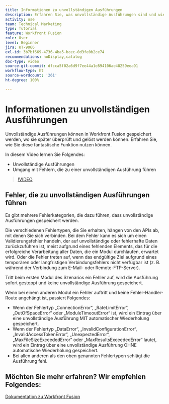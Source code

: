 ```yaml
---
title: Informationen zu unvollständigen Ausführungen
description: Erfahren Sie, was unvollständige Ausführungen sind und wie Sie in [!DNL Adobe Workfront Fusion]einen Fehler handhaben, der zu einer unvollständigen Ausführung führt.
activity: use
team: Technical Marketing
type: Tutorial
feature: Workfront Fusion
role: User
level: Beginner
jira: KT-9066
exl-id: 3b7bf669-4736-4ba5-bcec-0d3fe0b2ce74
recommendations: noDisplay,catalog
doc-type: video
source-git-commit: dfcca5f02a6d9f7ee44a1e894106ae48259eea91
workflow-type: ht
source-wordcount: '261'
ht-degree: 100%

---
```


# Informationen zu unvollständigen Ausführungen

Unvollständige Ausführungen können in Workfront Fusion gespeichert werden, wo sie später überprüft und gelöst werden können. Erfahren Sie, wie Sie diese fantastische Funktion nutzen können.

In diesem Video lernen Sie Folgendes:

* Unvollständige Ausführungen
* Umgang mit Fehlern, die zu einer unvollständigen Ausführung führen

>[!VIDEO](https://video.tv.adobe.com/v/335307/?quality=12&learn=on&enablevpops)

## Fehler, die zu unvollständigen Ausführungen führen

Es gibt mehrere Fehlerkategorien, die dazu führen, dass unvollständige Ausführungen gespeichert werden.

Die verschiedenen Fehlertypen, die Sie erhalten, hängen von den APIs ab, mit denen Sie sich verbinden. Bei dem Fehler kann es sich um einen Validierungsfehler handeln, der auf unvollständige oder fehlerhafte Daten zurückzuführen ist, meist aufgrund eines fehlenden Elements, das für die erfolgreiche Verarbeitung aller Daten, die ein Modul durchlaufen, erwartet wird. Oder die Fehler treten auf, wenn das endgültige Ziel aufgrund eines temporären oder langfristigen Verbindungsfehlers nicht verfügbar ist (z. B. während der Verbindung zum E-Mail- oder Remote-FTP-Server).

Tritt beim ersten Modul des Szenarios ein Fehler auf, wird die Ausführung sofort gestoppt und keine unvollständige Ausführung gespeichert.

Wenn bei einem anderen Modul ein Fehler auftritt und keine Fehler-Handler-Route angehängt ist, passiert Folgendes:

* Wenn der Fehlertyp „ConnectionError“, „RateLimitError“, „OutOfSpaceError“ oder „ModuleTimeoutError“ ist, wird ein Eintrag über eine unvollständige Ausführung MIT automatischer Wiederholung gespeichert.
* Wenn der Fehlertyp „DataError“, „InvalidConfigurationError“, „InvalidAccessTokenError“, „UnexpectedError“, „MaxFileSizeExceededError“ oder „MaxResultsExceededError“ lautet, wird ein Eintrag über eine unvollständige Ausführung OHNE automatische Wiederholung gespeichert.
* Bei allen anderen als den oben genannten Fehlertypen schlägt die Ausführung fehl.

## Möchten Sie mehr erfahren? Wir empfehlen Folgendes:

[Dokumentation zu Workfront Fusion](https://experienceleague.adobe.com/de/docs/workfront-fusion/using/get-started-with-fusion/understand-workfront-fusion/workfront-fusion-overview)

